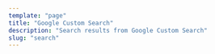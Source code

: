 ```yaml
---
template: "page"
title: "Google Custom Search"
description: "Search results from Google Custom Search"
slug: "search"
---
```


<script async src="https://cse.google.com/cse.js?cx=008548374781244864787:9ybvtnkbt7o"></script>
<div class="gcse-searchresults-only"></div>
